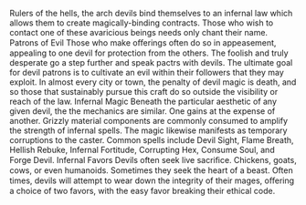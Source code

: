 Rulers of the hells, the arch devils bind
themselves to an infernal law which allows
them to create magically-binding
contracts. Those who wish to contact one
of these avaricious beings needs only chant
their name.
Patrons of Evil
Those who make oﬀerings often do so in
appeasement, appealing to one devil for
protection from the others. The foolish and truly desperate go a step further and speak
pactrs with devils. The ultimate goal for
devil patrons is to cultivate an evil within
their followers that they may exploit. In
almost every city or town, the penalty of
devil magic is death, and so those that
sustainably pursue this craft do so outside
the visibility or reach of the law.
Infernal Magic
Beneath the particular aesthetic of any
given devil, the the mechanics are similar.
One gains at the expense of another.
Grizzly material components are
commonly consumed to amplify the
strength of infernal spells. The magic
likewise manifests as temporary
corruptions to the caster. Common spells
include Devil Sight, Flame Breath, Hellish
Rebuke, Infernal Fortitude, Corrupting
Hex, Consume Soul, and Forge Devil.
Infernal Favors
Devils often seek live sacriﬁce. Chickens,
goats, cows, or even humanoids.
Sometimes they seek the heart of a beast.
Often times, devils will attempt to wear
down the integrity of their mages, oﬀering
a choice of two favors, with the easy favor
breaking their ethical code.
